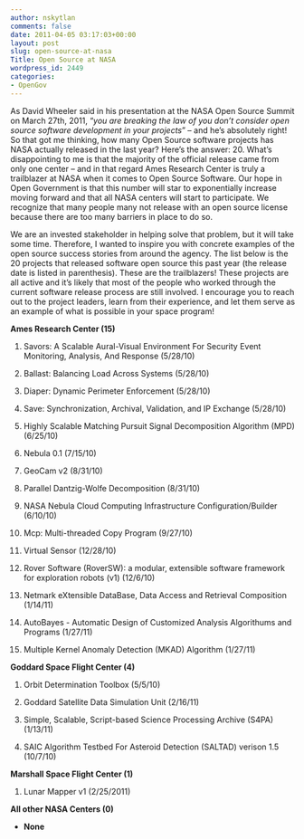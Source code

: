 ```yaml
---
author: nskytlan
comments: false
date: 2011-04-05 03:17:03+00:00
layout: post
slug: open-source-at-nasa
Title: Open Source at NASA
wordpress_id: 2449
categories:
- OpenGov
---
```


As David Wheeler said in his presentation at the NASA Open Source Summit on March 27th, 2011, “_you are breaking the law of you don’t consider open source software development in your projects_” – and he’s absolutely right!  So that got me thinking, how many Open Source software projects has NASA actually released in the last year?  Here’s the answer: 20.  What’s disappointing to me is that the majority of the official release came from only one center – and in that regard Ames Research Center is truly a trailblazer at NASA when it comes to Open Source Software.  Our hope in Open Government is that this number will star to exponentially increase moving forward and that all NASA centers will start to participate.  We recognize that many people many not release with an open source license because there are too many barriers in place to do so.

We are an invested stakeholder in helping solve that problem, but it will take some time.  Therefore, I wanted to inspire you with concrete examples of the open source success stories from around the agency.  The list below is the 20 projects that released software open source this past year (the release date is listed in parenthesis).  These are the trailblazers! These projects are all active and it’s likely that most of the people who worked through the current software release process are still involved.  I encourage you to reach out to the project leaders, learn from their experience, and let them serve as an example of what is possible in your space program!

**Ames Research Center (15)**



	
  1. Savors: A Scalable Aural-Visual Environment For Security Event Monitoring, Analysis, And Response (5/28/10)

	
  2. Ballast: Balancing Load Across Systems (5/28/10)

	
  3. Diaper: Dynamic Perimeter Enforcement (5/28/10)

	
  4. Save: Synchronization, Archival, Validation, and IP Exchange (5/28/10)

	
  5. Highly Scalable Matching Pursuit Signal Decomposition Algorithm (MPD) (6/25/10)

	
  6. Nebula 0.1 (7/15/10)

	
  7. GeoCam v2 (8/31/10)

	
  8. Parallel Dantzig-Wolfe Decomposition (8/31/10)

	
  9. NASA Nebula Cloud Computing Infrastructure Configuration/Builder (6/10/10)

	
  10. Mcp: Multi-threaded Copy Program (9/27/10)

	
  11. Virtual Sensor (12/28/10)

	
  12. Rover Software (RoverSW): a modular, extensible software framework for exploration robots (v1) (12/6/10)

	
  13. Netmark eXtensible DataBase, Data Access and Retrieval Composition (1/14/11)

	
  14. AutoBayes - Automatic Design of Customized Analysis Algorithums and Programs (1/27/11)

	
  15. Multiple Kernel Anomaly Detection (MKAD) Algorithm (1/27/11)


**Goddard Space Flight Center (4)**



	
  1. Orbit Determination Toolbox (5/5/10)

	
  2. Goddard Satellite Data Simulation Unit (2/16/11)

	
  3. Simple, Scalable, Script-based Science Processing Archive (S4PA) (1/13/11)

	
  4. SAIC Algorithm Testbed For Asteroid Detection (SALTAD) verison 1.5 (10/7/10)


**Marshall Space Flight Center (1)**



	
  1. Lunar Mapper v1 (2/25/2011)


**All other NASA Centers (0)**



	
  * **None**


